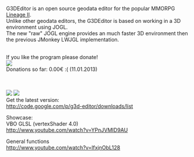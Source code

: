 G3DEditor is an open source geodata editor for the popular MMORPG [Lineage II](http://www.lineage2.com/en/).<br>
Unlike other geodata editors, the G3DEditor is based on working in a 3D environment using JOGL.<br>
The new "raw" JOGL engine provides an much faster 3D environment then the previous JMonkey LWJGL implementation.<br><br>

If you like the program please donate!<br>
<a href='https://www.paypal.com/cgi-bin/webscr?cmd=_s-xclick&hosted_button_id=R3U86G5YDPRNQ'><img src='https://www.paypalobjects.com/en_US/i/btn/btn_donateCC_LG.gif' /></a>
<br>
Donations so far: 0.00€ :( (11.01.2013)<br>
<br><br>

<img src='http://img833.imageshack.us/img833/7046/aden.png' />
<img src='http://img851.imageshack.us/img851/7593/g3deditor.png' />

<br>
Get the latest version:<br>
<a href='http://code.google.com/p/g3d-editor/downloads/list'>http://code.google.com/p/g3d-editor/downloads/list</a>

Showcase:<br>
VBO GLSL (vertexShader 4.0)<br>
<a href='http://www.youtube.com/watch?v=YPnJVMID9AU'>http://www.youtube.com/watch?v=YPnJVMID9AU</a>

General functions<br>
<a href='http://www.youtube.com/watch?v=lfxjnObL128'>http://www.youtube.com/watch?v=lfxjnObL128</a>